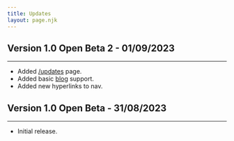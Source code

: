 ```yaml
---
title: Updates
layout: page.njk
---
```


## Version 1.0 Open Beta 2 - 01/09/2023
---

- Added [/updates](/updates) page.
- Added basic [blog](/blog) support.
- Added new hyperlinks to nav.


## Version 1.0 Open Beta - 31/08/2023
---

- Initial release.